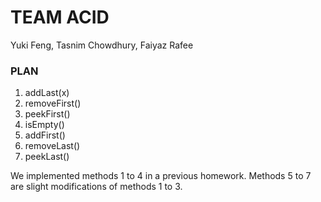 # TEAM ACID
Yuki Feng, Tasnim Chowdhury, Faiyaz Rafee

### PLAN
1. addLast(x)
2. removeFirst()
3. peekFirst()
4. isEmpty()
5. addFirst()
6. removeLast()
7. peekLast()

We implemented methods 1 to 4 in a previous homework. Methods 5 to 7 are slight modifications of methods 1 to 3. 
